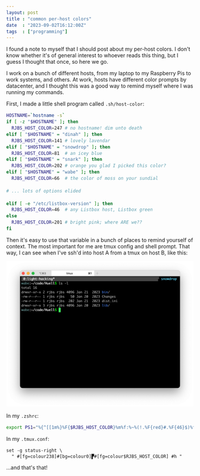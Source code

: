 ```yaml
---
layout: post
title : "common per-host colors"
date  : "2023-09-02T16:12:00Z"
tags  : ["programming"]
---
```


I found a note to myself that I should post about my per-host colors.  I don't
know whether it's of general interest to whoever reads this thing, but I guess
I thought that once, so here we go.

I work on a bunch of different hosts, from my laptop to my Raspberry Pis to
work systems, and others.  At work, hosts have different color prompts by
datacenter, and I thought this was a good way to remind myself where I was
running my commands.

First, I made a little shell program called `.sh/host-color`:

```sh
HOSTNAME=`hostname -s`
if [ -z "$HOSTNAME" ]; then
  RJBS_HOST_COLOR=247 # no hostname! dim unto death
elif [ "$HOSTNAME" = "dinah" ]; then
  RJBS_HOST_COLOR=141 # lovely lavendar
elif [ "$HOSTNAME" = "snowdrop" ]; then
  RJBS_HOST_COLOR=81  # an icey blue
elif [ "$HOSTNAME" = "snark" ]; then
  RJBS_HOST_COLOR=202 # orange you glad I picked this color?
elif [ "$HOSTNAME" = "wabe" ]; then
  RJBS_HOST_COLOR=66  # the color of moss on your sundial

# ... lots of options elided

elif [ -e "/etc/listbox-version" ]; then
  RJBS_HOST_COLOR=46  # any Listbox host, Listbox green
else
  RJBS_HOST_COLOR=201 # bright pink; where ARE we??
fi
```

Then it's easy to use that variable in a bunch of places to remind yourself of
context.  The most important for me are tmux config and shell prompt.  That
way, I can see when I've ssh'd into host A from a tmux on host B, like this:

![shell on wabe, and tmux on snowdrop](/assets/2023/09/tmux-and-shell-colors.png)

In my `.zshrc`:

```sh
export PS1="%{^[[1m%}%F{$RJBS_HOST_COLOR}%m%f:%~%(!.%F{red}#.%F{46}$)%f%{^[[0m%} "
```

In my `.tmux.conf`:

```
set -g status-right \
  " #[fg=colour238]#[bg=colour0]▛#[fg=colour$RJBS_HOST_COLOR] #h "
```

…and that's that!
